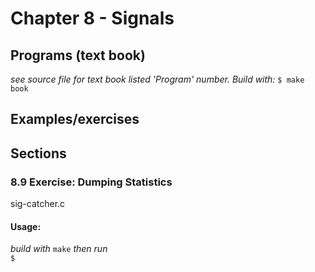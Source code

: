 Chapter 8 - Signals
===================

Programs (text book)
--------------------
_see source file for text book listed 'Program' number. Build with:_ `$ make book`

Examples/exercises 
------------------

Sections
--------
### 8.9 Exercise: Dumping Statistics #
sig-catcher.c

#### Usage: #
_build with_ `make` _then run_  
`$ `
